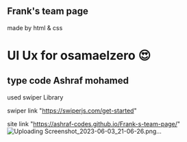 ## Frank's team page
 made by html & css
# UI Ux for osamaelzero 😍

## type code Ashraf mohamed

used swiper Library

swiper link  "https://swiperjs.com/get-started"

site link  "https://ashraf-codes.github.io/Frank-s-team-page/"
![Uploading Screenshot_2023-06-03_21-06-26.png…]()
